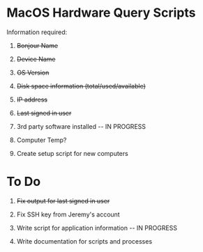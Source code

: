 # MacOS Hardware Query Scripts

Information required:

1. ~~Bonjour Name~~

2. ~~Device Name~~

3. ~~OS Version~~

4. ~~Disk space information (total/used/available)~~

5. ~~IP address~~

6. ~~Last signed in user~~

7. 3rd party software installed -- IN PROGRESS

8. Computer Temp?

9. Create setup script for new computers

# To Do

1. ~~Fix output for last signed in user~~

2. Fix SSH key from Jeremy's account

3. Write script for application information -- IN PROGRESS

4. Write documentation for scripts and processes
